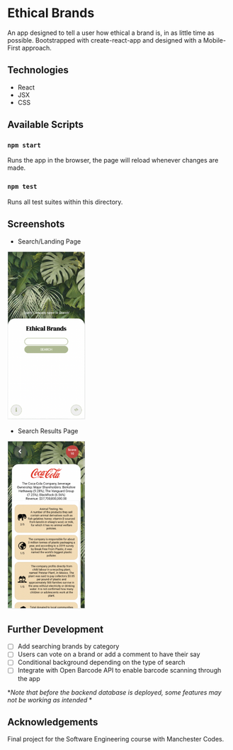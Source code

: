 # Ethical Brands

An app designed to tell a user how ethical a brand is, in as little time as possible. Bootstrapped with create-react-app and designed with a Mobile-First approach.

## Technologies

- React
- JSX
- CSS

## Available Scripts

### `npm start`
Runs the app in the browser, the page will reload whenever changes are made.

### `npm test`
Runs all test suites within this directory.

## Screenshots
- Search/Landing Page

<img src="src/assets/search-page.png" width=35% height=35%>

- Search Results Page

<img src="src/assets/search-results.png" width=35% height=35%>

## Further Development

- [ ] Add searching brands by category
- [ ] Users can vote on a brand or add a comment to have their say
- [ ] Conditional background depending on the type of search
- [ ] Integrate with Open Barcode API to enable barcode scanning through the app

**Note that before the backend database is deployed, some features may not be working as intended* *

## Acknowledgements

Final project for the Software Engineering course with Manchester Codes.
